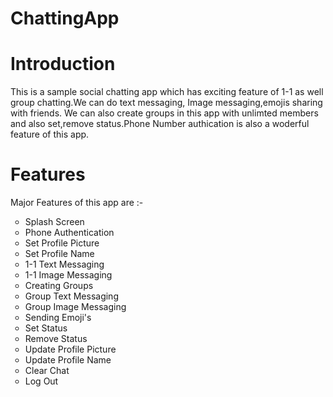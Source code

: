 # ChattingApp


<h1>Introduction </h1>

<p> 
This is a sample social chatting app which has exciting feature of 1-1 as well group chatting.We can do text messaging, Image messaging,emojis sharing with friends. We can also create groups in this app with unlimted members and also set,remove status.Phone Number authication is also a woderful feature of this app.    
</p>

<h1>Features </h1>

<p> 
Major Features of this app are :-
  <ul style="list-style-type:circle;">
    
  <li>Splash Screen</li>
  <li>Phone Authentication</li>
  <li>Set Profile Picture</li>
  <li>Set Profile Name</li>
  <li>1-1 Text Messaging</li>
  <li>1-1 Image Messaging</li>
  <li>Creating Groups</li>
  <li>Group Text Messaging</li>
  <li>Group Image Messaging</li>
  <li>Sending Emoji's </li>
  <li>Set Status</li>
  <li>Remove Status</li>
  <li>Update Profile Picture</li>
  <li>Update Profile Name</li>
  <li>Clear Chat</li>
  <li>Log Out</li>
  
</ul>
</p>

